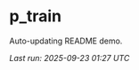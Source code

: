 # p_train

Auto-updating README demo.

<!--START_SECTION:status-->
_Last run: 2025-09-23 01:27 UTC_
<!--END_SECTION:status-->
































































































































































































































































































































































































































































































































































































































































































































































































